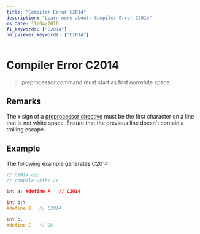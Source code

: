 ```yaml
---
title: "Compiler Error C2014"
description: "Learn more about: Compiler Error C2014"
ms.date: 11/04/2016
f1_keywords: ["C2014"]
helpviewer_keywords: ["C2014"]
---
```

# Compiler Error C2014

> preprocessor command must start as first nonwhite space

## Remarks

The `#` sign of a [preprocessor directive](../../preprocessor/preprocessor-directives.md) must be the first character on a line that is not white space. Ensure that the previous line doesn't contain a trailing escape.

## Example

The following example generates C2014:

```cpp
// C2014.cpp
// compile with: /c

int a; #define A   // C2014

int b;\
#define B   // C2014

int c;
#define C   // OK
```
